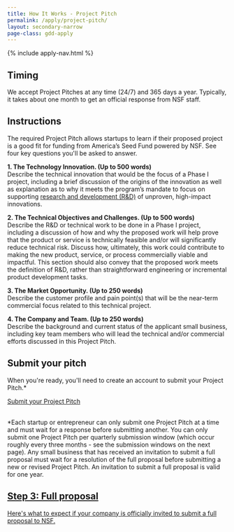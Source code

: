 ```yaml
---
title: How It Works - Project Pitch
permalink: /apply/project-pitch/
layout: secondary-narrow
page-class: gdd-apply
---
```

{% include apply-nav.html %}
<section class="usa-section full-bleed-bg">
  <h2>Timing</h2>
  <p>We accept Project Pitches at any time (24/7) and 365 days a year. Typically, it takes about one month to get an official response from NSF staff.</p>
</section>

<section class="usa-section full-bleed-bg--lightblue">
  <h2>Instructions</h2>
  <p>The required Project Pitch allows startups to learn if their proposed project is a good fit for funding from America’s Seed Fund powered by NSF. See four key questions you'll be asked to answer.</p>
  <p><b>1. The Technology Innovation. (Up to 500 words)</b>
    <br>Describe the technical innovation that would be the focus of a Phase I project, including a brief discussion
    of the origins of the innovation as well as explanation as to why it meets the program’s mandate to focus on
    supporting <a href="{{ site.baseurl }}/research-and-development/">research and development (R&amp;D)</a> of
    unproven, high-impact innovations.
  </p>
  <p><b>2. The Technical Objectives and Challenges. (Up to 500 words)</b>
    <br>Describe the R&amp;D or technical work to be done in a Phase I project, including a discussion of how and why
    the proposed work will help prove that the product or service is technically feasible and/or will significantly reduce
    technical risk. Discuss how, ultimately, this work could contribute to making the new product, service, or process
    commercially viable and impactful. This section should also convey that the proposed work meets the definition of
    R&amp;D, rather than straightforward engineering or incremental product development tasks.
  </p>
  <p><b>3. The Market Opportunity. (Up to 250 words)</b>
    <br>Describe the customer profile and pain point(s) that will be the near-term commercial focus related to this
    technical project.
  </p>
  <p><b>4. The Company and Team. (Up to 250 words)</b>
    <br>Describe the background and current status of the applicant small business, including key team members who
    will lead the technical and/or commercial efforts discussed in this Project Pitch.
  </p>
</section>

<section class="usa-section full-bleed-bg">
  <h2>Submit your pitch</h2>
  <p>When you're ready, you'll need to create an account to submit your Project Pitch.*</p>
  <a class="usa-button usa-button-secondary" href="https://nsfiip.force.com/sbir/s/login/" target="_blank">
    Submit your Project Pitch
  </a>
  <br>
  <br>
  <p class="text-small">*Each startup or entrepreneur can only submit one Project Pitch at a time and must wait for a response before submitting another. You can only submit one Project Pitch per quarterly submission window (which occur roughly every three months - see the submission windows on the next page). Any small business that has received an invitation to submit a full proposal must wait for a resolution of the full proposal before submitting a new or revised Project Pitch. An invitation to submit a full proposal is valid for one year.<br/></p>

  <div class="step-banner">
    <a class="step-banner__content" href="{{ site.baseurl }}/apply/full-proposal/">
      <h2>Step 3: Full proposal</h2>
      <p>Here's what to expect if your company is officially invited to submit a full proposal to NSF.
      </p>
    </a>
  </div>
</section>
